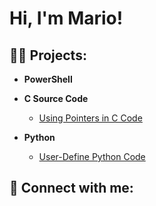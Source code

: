 <h1>Hi, I'm Mario! </h1>

<h2>👨‍💻 Projects:</h2>

- <b>PowerShell</b>
  
- <b>C Source Code</b>
     -  [Using Pointers in C Code](https://github.com/MarQuiroz0921/Pointers-)
 
- <b>Python</b>
     - [User-Define Python Code](https://github.com/MarQuiroz0921/Simple-User-Define-Function-in-Python)
  
 

<h2> 🤳 Connect with me:</h2>


<!--
**joshmadakor1/joshmadakor1** is a ✨ _special_ ✨ repository because its `README.md` (this file) appears on your GitHub profile.

Here are some ideas to get you started:

- 🔭 I’m currently working on ...
- 🌱 I’m currently learning ...
- 👯 I’m looking to collaborate on ...
- 🤔 I’m looking for help with ...
- 💬 Ask me about ...
- 📫 How to reach me: ...
- 😄 Pronouns: ...
- ⚡ Fun fact: ...
-->
